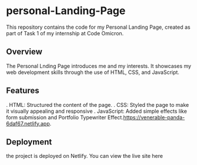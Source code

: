 # personal-Landing-Page
This repository contains the code for my Personal Landing Page, created as part of Task 1 of my internship at Code Omicron.
## Overview
The Personal Lnding Page introduces me and my interests. It showcases my web development skills through the use of HTML, CSS, and JavaScript.
## Features
. HTML: Structured the content of the page.
. CSS: Styled the page to make it visually appealing and responsive
. JavaScript: Added simple effects like form submission and Portfolio Typewriter Effect.https://venerable-panda-6daf67.netlify.app.

## Deployment
the project is deployed on Netlify. You can view the live site here 
